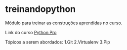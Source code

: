 # treinandopython

Módulo para treinar as construções aprendidas no curso.

Link do curso [Python Pro](https://pythonpro.com.br/)


Tópicos a serem abordados:
1.Git
2.Virtualenv
3.Pip